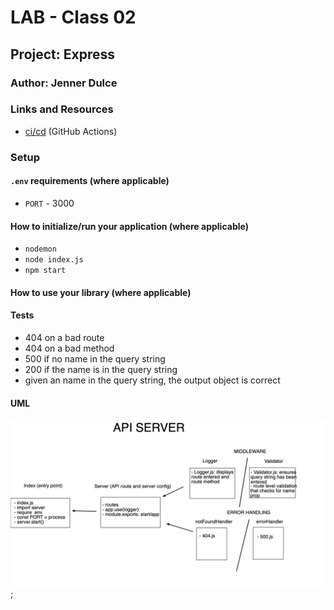 # LAB - Class 02

## Project: Express

### Author: Jenner Dulce

### Links and Resources

- [ci/cd](https://github.com/jennerdulce/basic-express-server/actions) (GitHub Actions)

### Setup

#### `.env` requirements (where applicable)

- `PORT` - 3000

#### How to initialize/run your application (where applicable)

- `nodemon`
- `node index.js`
- `npm start`

#### How to use your library (where applicable)

#### Tests

- 404 on a bad route
- 404 on a bad method
- 500 if no name in the query string
- 200 if the name is in the query string
- given an name in the query string, the output object is correct

#### UML

![UML Example](./UML.png);
